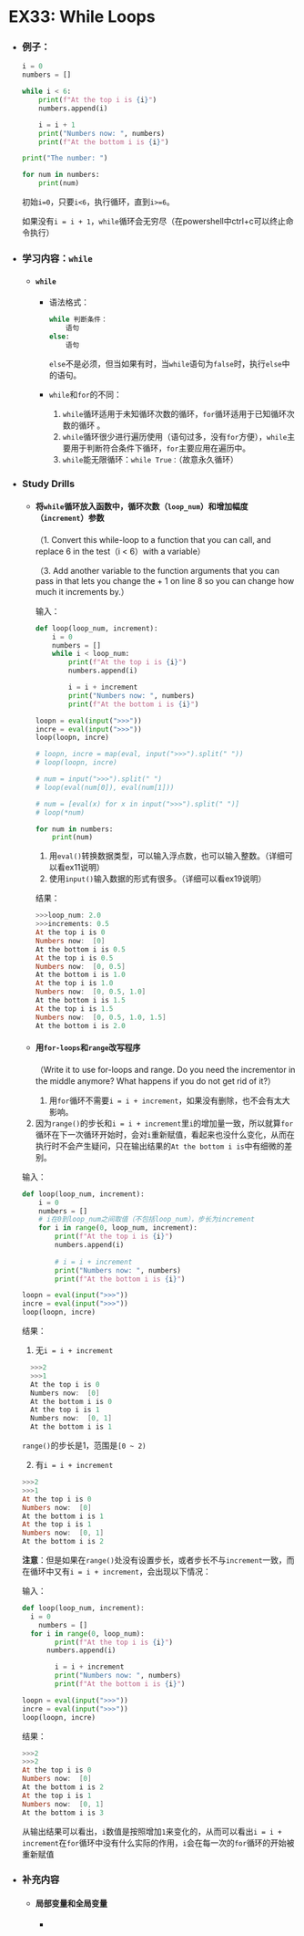 # EX33: While Loops

* ### 例子：

  ```python
  i = 0
  numbers = []
  
  while i < 6:
      print(f"At the top i is {i}")
      numbers.append(i)
  
      i = i + 1
      print("Numbers now: ", numbers)
      print(f"At the bottom i is {i}")
  
  print("The number: ")
  
  for num in numbers:
      print(num)
  ```
  
  初始`i=0`，只要`i<6`，执行循环，直到`i>=6`。
  
  如果没有`i = i + 1`，`while`循环会无穷尽（在powershell中ctrl+c可以终止命令执行）
  
* ### 学习内容：`while`

  * #### `while`

    * 语法格式：

        ```python
      while 判断条件：
            语句
      else:
            语句
      ```
    
        `else`不是必须，但当如果有时，当`while`语句为`false`时，执行`else`中的语句。
    
    * `while`和`for`的不同：
    
        1. `while`循环适用于未知循环次数的循环，`for`循环适用于已知循环次数的循环 。
        2. `while`循环很少进行遍历使用（语句过多，没有`for`方便），`while`主要用于判断符合条件下循环，`for`主要应用在遍历中。
        3. `while`能无限循环：`while True：`（故意永久循环）
  
* ### Study Drills

  * #### 将`while`循环放入函数中，循环次数（`loop_num`）和增加幅度（`increment`）参数

    （1. Convert this while-loop to a function that you can call, and replace 6 in the test（i < 6）with a variable）

    （3. Add another variable to the function arguments that you can pass in that lets you change the + 1 on line 8 so you can change how much it increments by.）
    
    输入：
    
    ```python
    def loop(loop_num, increment):
        i = 0
        numbers = []
        while i < loop_num:
            print(f"At the top i is {i}")
            numbers.append(i)
    
            i = i + increment
            print("Numbers now: ", numbers)
            print(f"At the bottom i is {i}")
    
    loopn = eval(input(">>>"))
    incre = eval(input(">>>"))
    loop(loopn, incre)
    
    # loopn, incre = map(eval, input(">>>").split(" "))
    # loop(loopn, incre)
    
    # num = input(">>>").split(" ")
    # loop(eval(num[0]), eval(num[1]))
    
    # num = [eval(x) for x in input(">>>").split(" ")]
    # loop(*num)
    
    for num in numbers:
        print(num)
    ```
    
    1. 用`eval()`转换数据类型，可以输入浮点数，也可以输入整数。（详细可以看ex11说明）
    2. 使用`input()`输入数据的形式有很多。（详细可以看ex19说明）
    
    结果：
    
    ```powershell
    >>>loop_num: 2.0
    >>>increments: 0.5
    At the top i is 0
    Numbers now:  [0]
    At the bottom i is 0.5
    At the top i is 0.5
    Numbers now:  [0, 0.5]
    At the bottom i is 1.0
    At the top i is 1.0
    Numbers now:  [0, 0.5, 1.0]
    At the bottom i is 1.5
    At the top i is 1.5
    Numbers now:  [0, 0.5, 1.0, 1.5]
    At the bottom i is 2.0
    ```
    
  * #### 用`for-loops`和`range`改写程序
  
    （Write it to use for-loops and range. Do you need the incrementor in the middle anymore? What happens if you do not get rid of it?）
  
    1. 用`for`循环不需要`i = i + increment`，如果没有删除，也不会有太大影响。
  2. 因为`range()`的步长和`i = i + increment`里`i`的增加量一致，所以就算`for`循环在下一次循环开始时，会对`i`重新赋值，看起来也没什么变化，从而在执行时不会产生疑问，只在输出结果的`At the bottom i is`中有细微的差别。
    
    输入：
    
    ```python
    def loop(loop_num, increment):
        i = 0
        numbers = []
        # i在0到loop_num之间取值（不包括loop_num），步长为increment
        for i in range(0, loop_num, increment):
            print(f"At the top i is {i}")
            numbers.append(i)
            
            # i = i + increment
            print("Numbers now: ", numbers)
            print(f"At the bottom i is {i}")
    
    loopn = eval(input(">>>"))
  incre = eval(input(">>>"))
    loop(loopn, incre)
  ```
    
  结果：
    
  1. 无`i = i + increment`
    
  ```powershell
    >>>2
    >>>1
    At the top i is 0
    Numbers now:  [0]
    At the bottom i is 0
    At the top i is 1
    Numbers now:  [0, 1]
    At the bottom i is 1
    ```
    
    `range()`的步长是1，范围是`[0 ~ 2)`
    
    2. 有`i = i + increment`
  
    ```powershell
  >>>2
    >>>1
  At the top i is 0
    Numbers now:  [0]
    At the bottom i is 1
    At the top i is 1
    Numbers now:  [0, 1]
    At the bottom i is 2
    ```
    
    **注意**：但是如果在`range()`处没有设置步长，或者步长不与`increment`一致，而在循环中又有`i = i + increment`，会出现以下情况：
    
    输入：
    
    ```python
    def loop(loop_num, increment):
      i = 0
        numbers = []
      for i in range(0, loop_num):
            print(f"At the top i is {i}")
          numbers.append(i)
    
            i = i + increment
            print("Numbers now: ", numbers)
            print(f"At the bottom i is {i}")
    
    loopn = eval(input(">>>"))
    incre = eval(input(">>>"))
    loop(loopn, incre)
    ```
    
    结果：
    
    
    
    ```powershell
    >>>2
  >>>2
    At the top i is 0
  Numbers now:  [0]
    At the bottom i is 2
    At the top i is 1
    Numbers now:  [0, 1]
    At the bottom i is 3
    ```
    
    从输出结果可以看出，`i`数值是按照增加`1`来变化的，从而可以看出`i = i + increment`在`for`循环中没有什么实际的作用，`i`会在每一次的`for`循环的开始被重新赋值
  
* ### 补充内容

  * #### 局部变量和全局变量

    * 


